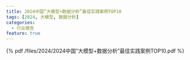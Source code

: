 ```yaml
---
title: 2024中国“大模型+数据分析”最佳实践案例TOP10
tags: [2024, 大模型, 数据分析]
categories:
  - 行业报告
feature: true
---
```


{% pdf /files/2024/2024中国“大模型+数据分析”最佳实践案例TOP10.pdf %}
